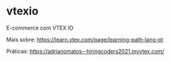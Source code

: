 # vtexio
E-commerce com VTEX IO

Mais sobre: https://learn.vtex.com/page/learning-path-lang-pt 

Práticas: https://adrianomatos--hiringcoders2021.myvtex.com/ 
